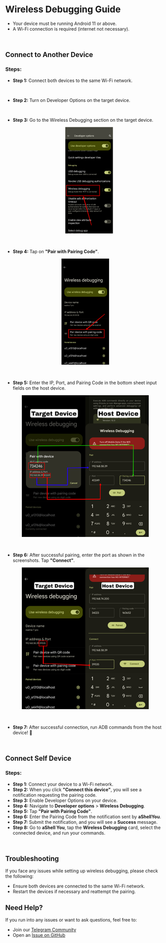 # Wireless Debugging Guide

* Your device must be running Android 11 or above.
* A Wi-Fi connection is required (internet not necessary).

</br>

## Connect to Another Device

### Steps:

- **Step 1:** Connect both devices to the same Wi-Fi network.

</br>

- **Step 2:** Turn on Developer Options on the target device.

</br>

- **Step 3:** Go to the Wireless Debugging section on the target device.
   <p align="center">
  <img src="https://github.com/DP-Hridayan/aShellYou/blob/master/assets/wirelessDebOtherDevice/1.png" alt="1" width="150"/>
</p>
</br>

- **Step 4:** Tap on **"Pair with Pairing Code"**.

<p align="center">
  <img src="https://github.com/DP-Hridayan/aShellYou/blob/master/assets/wirelessDebOtherDevice/2.png" alt="2" width="150"/>
</p>

</br>

- **Step 5:** Enter the IP, Port, and Pairing Code in the bottom sheet input fields on the host device.

<p align="center">
  <img src="https://github.com/DP-Hridayan/aShellYou/blob/master/assets/wirelessDebOtherDevice/3.png" alt="3" width="400"/>
</p>

</br>

- **Step 6:** After successful pairing, enter the port as shown in the screenshots. Tap **"Connect"**.

<p align="center">
  <img src="https://github.com/DP-Hridayan/aShellYou/blob/master/assets/wirelessDebOtherDevice/4.png" alt="4" width="400"/>
</p>

</br>

- **Step 7:** After successful connection, run ADB commands from the host device! 🚀

</br>

## Connect Self Device

### Steps:

- **Step 1:** Connect your device to a Wi-Fi network.
- **Step 2:** When you click **"Connect this device"**, you will see a notification requesting the pairing code.
- **Step 3:** Enable Developer Options on your device.
- **Step 4:** Navigate to **Developer options** > **Wireless Debugging**.
- **Step 5:** Tap **"Pair with Pairing Code"**.
- **Step 6:** Enter the Pairing Code from the notification sent by **aShellYou**.
- **Step 7:** Submit the notification, and you will see a **Success** message.
- **Step 8:** Go to **aShell You**, tap the **Wireless Debugging** card, select the connected device, and run your commands.

</br>

## Troubleshooting

If you face any issues while setting up wireless debugging, please check the following:
- Ensure both devices are connected to the same Wi-Fi network.
- Restart the devices if necessary and reattempt the pairing.

## Need Help?

If you run into any issues or want to ask questions, feel free to:

- Join our [Telegram Community](https://t.me/aShellYou)
- Open an [Issue on GitHub](https://github.com/DP-Hridayan/aShellYou/issues)
